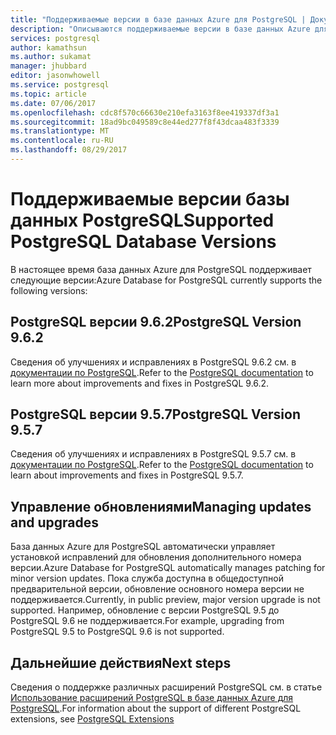 ```yaml
---
title: "Поддерживаемые версии в базе данных Azure для PostgreSQL | Документация Майкрософт"
description: "Описываются поддерживаемые версии в базе данных Azure для PostgreSQL."
services: postgresql
author: kamathsun
ms.author: sukamat
manager: jhubbard
editor: jasonwhowell
ms.service: postgresql
ms.topic: article
ms.date: 07/06/2017
ms.openlocfilehash: cdc8f570c66630e210efa3163f8ee419337df3a1
ms.sourcegitcommit: 18ad9bc049589c8e44ed277f8f43dcaa483f3339
ms.translationtype: MT
ms.contentlocale: ru-RU
ms.lasthandoff: 08/29/2017
---
```

# <a name="supported-postgresql-database-versions"></a><span data-ttu-id="8a2dd-103">Поддерживаемые версии базы данных PostgreSQL</span><span class="sxs-lookup"><span data-stu-id="8a2dd-103">Supported PostgreSQL Database Versions</span></span>
<span data-ttu-id="8a2dd-104">В настоящее время база данных Azure для PostgreSQL поддерживает следующие версии:</span><span class="sxs-lookup"><span data-stu-id="8a2dd-104">Azure Database for PostgreSQL currently supports the following versions:</span></span>

## <a name="postgresql-version-962"></a><span data-ttu-id="8a2dd-105">PostgreSQL версии 9.6.2</span><span class="sxs-lookup"><span data-stu-id="8a2dd-105">PostgreSQL Version 9.6.2</span></span>
<span data-ttu-id="8a2dd-106">Сведения об улучшениях и исправлениях в PostgreSQL 9.6.2 см. в [документации по PostgreSQL](https://www.postgresql.org/docs/9.6/static/release-9-6-2.html).</span><span class="sxs-lookup"><span data-stu-id="8a2dd-106">Refer to the [PostgreSQL documentation](https://www.postgresql.org/docs/9.6/static/release-9-6-2.html) to learn more about improvements and fixes in PostgreSQL 9.6.2.</span></span>

## <a name="postgresql-version-957"></a><span data-ttu-id="8a2dd-107">PostgreSQL версии 9.5.7</span><span class="sxs-lookup"><span data-stu-id="8a2dd-107">PostgreSQL Version 9.5.7</span></span>
<span data-ttu-id="8a2dd-108">Сведения об улучшениях и исправлениях в PostgreSQL 9.5.7 см. в [документации по PostgreSQL](https://www.postgresql.org/docs/9.5/static/release-9-5-7.html).</span><span class="sxs-lookup"><span data-stu-id="8a2dd-108">Refer to the [PostgreSQL documentation](https://www.postgresql.org/docs/9.5/static/release-9-5-7.html) to learn about improvements and fixes in PostgreSQL 9.5.7.</span></span>

## <a name="managing-updates-and-upgrades"></a><span data-ttu-id="8a2dd-109">Управление обновлениями</span><span class="sxs-lookup"><span data-stu-id="8a2dd-109">Managing updates and upgrades</span></span>
<span data-ttu-id="8a2dd-110">База данных Azure для PostgreSQL автоматически управляет установкой исправлений для обновления дополнительного номера версии.</span><span class="sxs-lookup"><span data-stu-id="8a2dd-110">Azure Database for PostgreSQL automatically manages patching for minor version updates.</span></span> <span data-ttu-id="8a2dd-111">Пока служба доступна в общедоступной предварительной версии, обновление основного номера версии не поддерживается.</span><span class="sxs-lookup"><span data-stu-id="8a2dd-111">Currently, in public preview, major version upgrade is not supported.</span></span> <span data-ttu-id="8a2dd-112">Например, обновление с версии PostgreSQL 9.5 до PostgreSQL 9.6 не поддерживается.</span><span class="sxs-lookup"><span data-stu-id="8a2dd-112">For example, upgrading from PostgreSQL 9.5 to PostgreSQL 9.6 is not supported.</span></span>

## <a name="next-steps"></a><span data-ttu-id="8a2dd-113">Дальнейшие действия</span><span class="sxs-lookup"><span data-stu-id="8a2dd-113">Next steps</span></span>
<span data-ttu-id="8a2dd-114">Сведения о поддержке различных расширений PostgreSQL см. в статье [Использование расширений PostgreSQL в базе данных Azure для PostgreSQL](concepts-extensions.md).</span><span class="sxs-lookup"><span data-stu-id="8a2dd-114">For information about the support of different PostgreSQL extensions, see [PostgreSQL Extensions](concepts-extensions.md)</span></span>
